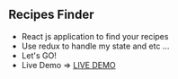 ## Recipes Finder 

* React js application to find your recipes
* Use redux to handle my state and etc ... 
* Let's GO!
* Live Demo => [LIVE DEMO][1]

[1]: http://pooyagolchian.ir/recipefinder/